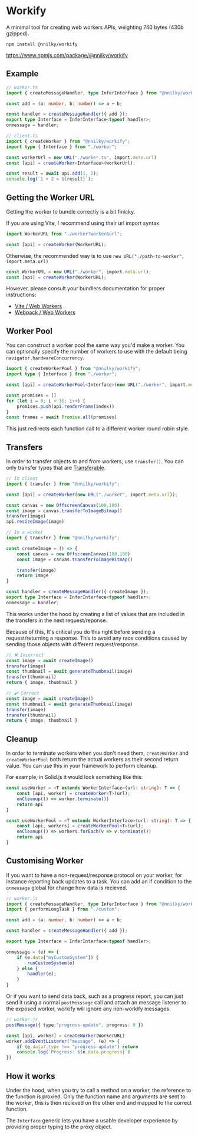 # Workify

A minimal tool for creating web workers APIs, weighting 740 bytes (430b gzipped).

```shell
npm install @nnilky/workify
```

https://www.npmjs.com/package/@nnilky/workify

## Example

```ts
// worker.ts
import { createMessageHandler, type InferInterface } from "@nnilky/workify";

const add = (a: number, b: number) => a + b;

const handler = createMessageHandler({ add });
export type Interface = InferInterface<typeof handler>;
onmessage = handler;
```

```ts
// client.ts
import { createWorker } from "@nnilky/workify";
import type { Interface } from "./worker";

const workerUrl = new URL("./worker.ts", import.meta.url)
const [api] = createWorker<Interface>(workerUrl);

const result = await api.add(1, 2);
console.log(`1 + 2 = ${result}`);
```

## Getting the Worker URL

Getting the worker to bundle correctly is a bit finicky.

If you are using Vite, I recommend using their url import syntax

```ts
import WorkerURL from "./worker?worker&url";

const [api] = createWorker(WorkerURL);
```

Otherwise, the recommended way is to use `new URL("./path-to-worker", import.meta.url)`

```ts
const WorkerURL = new URL("./worker", import.meta.url);
const [api] = createWorker(WorkerURL);
```

However, please consult your bundlers documentation for proper instructions:

- [Vite / Web Workers](https://vite.dev/guide/features.html#web-workers)
- [Webpack / Web Workers](https://webpack.js.org/guides/web-workers/)

## Worker Pool

You can construct a worker pool the same way you'd make a worker. You can optionally specify the number of workers to use with the default being `navigator.hardwareConcurrency`.

```ts
import { createWorkerPool } from "@nnilky/workify";
import type { Interface } from "./worker";

const [api] = createWorkerPool<Interface>(new URL("./worker", import.meta.url));

const promises = []
for (let i = 0; i < 16; i++) {
    promises.push(api.renderFrame(index))
}
const frames = await Promise.all(promises)
```

This just redirects each function call to a different worker round robin style.

## Transfers

In order to transfer objects to and from workers, use `transfer()`. You can only transfer types that are [Transferable](https://developer.mozilla.org/en-US/docs/Web/API/Web_Workers_API/Transferable_objects#supported_objects).

```ts
// In client
import { transfer } from "@nnilky/workify";

const [api] = createWorker(new URL("./worker", import.meta.url));

const canvas = new OffscreenCanvas(100,100)
const image = canvas.transferToImageBitmap()
transfer(image)
api.resizeImage(image)
```

```ts
// In a worker
import { transfer } from "@nnilky/workify";

const createImage = () => {
    const canvas = new OffscreenCanvas(100,100)
    const image = canvas.transferToImageBitmap()

    transfer(image)
    return image
}

const handler = createMessageHandler({ createImage });
export type Interface = InferInterface<typeof handler>;
onmessage = handler;
```

This works under the hood by creating a list of values that are included in the transfers in the next request/reponse.

Because of this, It's critical you do this right before sending a request/returning a response. This to avoid any race conditions caused by sending those objects with different request/response.

```ts
// ❌ Incorrect
const image = await createImage()
transfer(image)
const thumbnail = await generateThumbnail(image)
transfer(thumbnail)
return { image, thumbnail }

// ✔️ Correct
const image = await createImage()
const thumbnail = await generateThumbnail(image)
transfer(image)
transfer(thumbnail)
return { image, thumbnail }
```

## Cleanup

In order to terminate workers when you don't need them, `createWorker` and `createWorkerPool` both return the actual workers as their second return value. You can use this in your framework to perform cleanup.

For example, in Solid.js it would look something like this:

```ts
const useWorker = <T extends WorkerInterface>(url: string): T => {
    const [api, worker] = createWorker<T>(url);
    onCleanup(() => worker.terminate())
    return api
}

const useWorkerPool = <T extends WorkerInterface>(url: string): T => {
    const [api, workers] = createWorkerPool<T>(url);
    onCleanup(() => workers.forEach(v => v.terminate())
    return api
}
```


## Customising Worker

If you want to have a non-request/response protocol on your worker, for instance reporting back updates to a task. You can add an if condition to the `onmessage` global for change how data is recieved.

```ts
// worker.js
import { createMessageHandler, type InferInterface } from "@nnilky/workify";
import { performLongTask } from "./custom";

const add = (a: number, b: number) => a + b;

const handler = createMessageHandler({ add });

export type Interface = InferInterface<typeof handler>;

onmessage = (e) => {
    if (e.data["myCustomSystem"]) {
        runCustomSystem(e)
    } else {
        handler(e);
    }
}
```

Or if you want to send data back, such as a progress report, you can just send it using a normal `postMesssage` call and attach an message listener to the exposed worker, workify will ignore any non-workify messages.

```ts
// worker.js
postMessage({ type:"progress-update", progress: 0 })
```

```ts
const [api, worker] = createWorker(WorkerURL)
worker.addEventListener("message", (e) => {
    if (e.data?.type !== "progress-update") return
    console.log(`Progress: ${e.data.progress}`)
})
```

## How it works

Under the hood, when you try to call a method on a worker, the reference to the function is proxied. Only the function name and arguments are sent to the worker, this is then recieved on the other end and mapped to the correct function.

The `Interface` generic lets you have a usable developer experience by providing proper typing to the proxy object.
